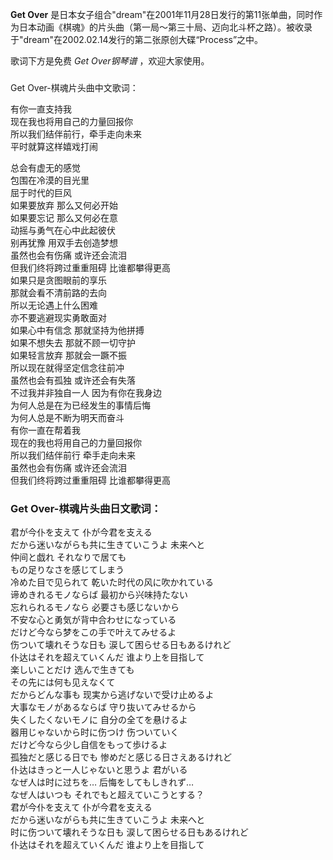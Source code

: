 

**Get Over**
是日本女子组合"dream"在2001年11月28日发行的第11张单曲，同时作为日本动画《棋魂》的片头曲（第一局～第三十局、迈向北斗杯之路）。被收录于"dream"在2002.02.14发行的第二张原创大碟“Process”之中。  
  
歌词下方是免费 _Get Over钢琴谱_ ，欢迎大家使用。

###  
Get Over-棋魂片头曲中文歌词：

有你一直支持我  
现在我也将用自己的力量回报你  
所以我们结伴前行，牵手走向未来  
平时就算这样嬉戏打闹  
  
总会有虚无的感觉  
包围在冷漠的目光里  
屈于时代的巨风  
如果要放弃 那么又何必开始  
如果要忘记 那么又何必在意  
动摇与勇气在心中此起彼伏  
别再犹豫 用双手去创造梦想  
虽然也会有伤痛 或许还会流泪  
但我们终将跨过重重阻碍 比谁都攀得更高  
如果只是贪图眼前的享乐  
那就会看不清前路的去向  
所以无论遇上什么困难  
亦不要逃避现实勇敢面对  
如果心中有信念 那就坚持为他拼搏  
如果不想失去 那就不顾一切守护  
如果轻言放弃 那就会一蹶不振  
所以现在就得坚定信念往前冲  
虽然也会有孤独 或许还会有失落  
不过我并非独自一人 因为有你在我身边  
为何人总是在为已经发生的事情后悔  
为何人总是不断为明天而奋斗  
有你一直在帮着我  
现在的我也将用自己的力量回报你  
所以我们结伴前行 牵手走向未来  
虽然也会有伤痛 或许还会流泪  
但我们终将跨过重重阻碍 比谁都攀得更高

### Get Over-棋魂片头曲日文歌词：

君が今仆を支えて 仆が今君を支える  
だから迷いながらも共に生きていこうよ 未来へと  
仲间と戯れ それなりで居ても  
もの足りなさを感じてしまう  
冷めた目で见られて 乾いた时代の风に吹かれている  
谛めきれるモノならば 最初から兴味持たない  
忘れられるモノなら 必要さも感じないから  
不安な心と勇気が背中合わせになっている  
だけど今なら梦をこの手で叶えてみせるよ  
伤ついて壊れそうな日も 涙して困らせる日もあるけれど  
仆达はそれを超えていくんだ 谁より上を目指して  
楽しいことだけ 选んで生きても  
その先には何も见えなくて  
だからどんな事も 现実から逃げないで受け止めるよ  
大事なモノがあるならば 守り抜いてみせるから  
失くしたくないモノに 自分の全てを悬けるよ  
器用じゃないから时に伤つけ 伤ついていく  
だけど今なら少し自信をもって歩けるよ  
孤独だと感じる日でも 惨めだと感じる日さえあるけれど  
仆达はきっと一人じゃないと思うよ 君がいる  
なぜ人は时に过ちを… 后悔をしてもしきれず…  
なぜ人はいつも それでもと超えていこうとする？  
君が今仆を支えて 仆が今君を支える  
だから迷いながらも共に生きていこうよ 未来へと  
时に伤ついて壊れそうな日も 涙して困らせる日もあるけれど  
仆达はそれを超えていくんだ 谁より上を目指して

